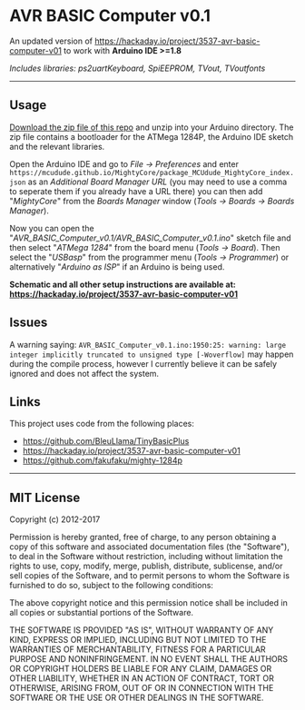 # AVR BASIC Computer v0.1
An updated version of https://hackaday.io/project/3537-avr-basic-computer-v01 to work with **Arduino IDE >=1.8**

*Includes libraries: ps2uartKeyboard, SpiEEPROM, TVout, TVoutfonts*

----------
## Usage ##
[Download the zip file of this repo](https://github.com/fuzzymannerz/AVR-BASIC-Computer/archive/master.zip) and unzip into your Arduino directory.
The zip file contains a bootloader for the ATMega 1284P, the Arduino IDE sketch and the relevant libraries.

Open the Arduino IDE and go to *File -> Preferences* and enter `https://mcudude.github.io/MightyCore/package_MCUdude_MightyCore_index.json` as an *Additional Board Manager URL* (you may need to use a comma to seperate them if you already have a URL there) you can then add "*MightyCore*" from the *Boards Manager* window (*Tools -> Boards -> Boards Manager*).

Now you can open the "*AVR_BASIC_Computer_v0.1/AVR_BASIC_Computer_v0.1.ino*" sketch file and then select "*ATMega 1284*" from the board menu (*Tools -> Board*). Then select the "*USBasp*" from the programmer menu (*Tools -> Programmer*) or alternatively "*Arduino as ISP*" if an Arduino is being used.

**Schematic and all other setup instructions are available at:**
**https://hackaday.io/project/3537-avr-basic-computer-v01**

## Issues ##
A warning saying: `AVR_BASIC_Computer_v0.1.ino:1950:25: warning: large integer implicitly truncated to unsigned type [-Woverflow]` may happen during the compile process, however I currently believe it can be safely ignored and does not affect the system.

## Links ##
This project uses code from the following places:

 - https://github.com/BleuLlama/TinyBasicPlus
 - https://hackaday.io/project/3537-avr-basic-computer-v01
 - https://github.com/fakufaku/mighty-1284p

----------


MIT License
-------
Copyright (c) 2012-2017

Permission is hereby granted, free of charge, to any person obtaining a copy of this software and associated documentation files (the "Software"), to deal in the Software without restriction, including without limitation the rights to use, copy, modify, merge, publish, distribute, sublicense, and/or sell copies of the Software, and to permit persons to whom the Software is furnished to do so, subject to the following conditions:

The above copyright notice and this permission notice shall be included in all copies or substantial portions of the Software.

THE SOFTWARE IS PROVIDED "AS IS", WITHOUT WARRANTY OF ANY KIND, EXPRESS OR IMPLIED, INCLUDING BUT NOT LIMITED TO THE WARRANTIES OF MERCHANTABILITY, FITNESS FOR A PARTICULAR PURPOSE AND NONINFRINGEMENT. IN NO EVENT SHALL THE AUTHORS OR COPYRIGHT HOLDERS BE LIABLE FOR ANY CLAIM, DAMAGES OR OTHER LIABILITY, WHETHER IN AN ACTION OF CONTRACT, TORT OR OTHERWISE, ARISING FROM, OUT OF OR IN CONNECTION WITH THE SOFTWARE OR THE USE OR OTHER DEALINGS IN THE SOFTWARE.

